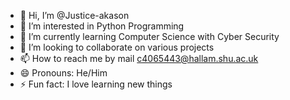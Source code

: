 - 👋 Hi, I’m @Justice-akason
- 👀 I’m interested in Python Programming
- 🌱 I’m currently learning Computer Science with Cyber Security
- 💞️ I’m looking to collaborate on various projects
- 📫 How to reach me by mail c4065443@hallam.shu.ac.uk
- 😄 Pronouns: He/Him
- ⚡ Fun fact: I love learning new things

<!---
Justice-akason/Justice-akason is a ✨ special ✨ repository because its `README.md` (this file) appears on your GitHub profile.
You can click the Preview link to take a look at your changes.
--->
